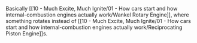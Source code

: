 Basically [[10 - Much Excite, Much Ignite/01 - How cars start and how internal-combustion engines actually work/Wankel Rotary Engine]], where something rotates instead of [[10 - Much Excite, Much Ignite/01 - How cars start and how internal-combustion engines actually work/Reciprocating Piston Engine]]s.
